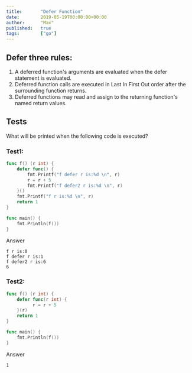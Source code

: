 ```yaml
---
title:       "Defer Function"
date:        2019-05-19T00:00:00+00:00
author:      "Max"
published:   true
tags:        ["go"]
---
```


## Defer three rules:

1. A deferred function's arguments are evaluated when the defer statement is evaluated.
2. Deferred function calls are executed in Last In First Out order after the surrounding function returns.
3. Deferred functions may read and assign to the returning function's named return values.

## Tests

What will be printed when the following code is executed?

### Test1:

```go
func f() (r int) {
	defer func() {
		fmt.Printf("f defer r is:%d \n", r)
		r = r + 5
		fmt.Printf("f defer2 r is:%d \n", r)
	}()
	fmt.Printf("f r is:%d \n", r)
	return 1
}

func main() {
	fmt.Println(f())
}
```

Answer

```
f r is:0
f defer r is:1
f defer2 r is:6
6
```

### Test2:

```go
func f() (r int) {
    defer func(r int) {
          r = r + 5
    }(r)
    return 1
}

func main() {
	fmt.Println(f())
}
```

Answer

```
1
```
